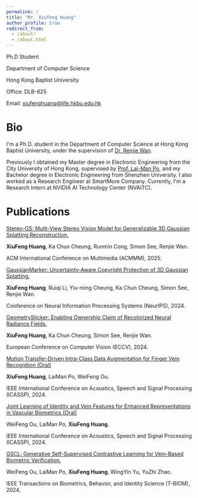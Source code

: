 ```yaml
---
permalink: /
title: "Mr. Xiufeng Huang"
author_profile: true
redirect_from: 
  - /about/
  - /about.html
---
```


Ph.D Student

Department of Computer Science

Hong Kong Baptist University

Office: DLB-625

Email: xiufenghuang@life.hkbu.edu.hk

Bio
======
I'm a Ph.D. student in the Department of Computer Science at Hong Kong Baptist University, under the supervision of [Dr. Renjie Wan](https://wanrenjie.github.io/). 

Previously I obtained my Master degree in Electronic Engineering from the City University of Hong Kong, supervised by [Prof. Lai-Man Po](https://scholars.cityu.edu.hk/en/persons/lai-man-po(1c2baaee-a00f-45ea-bd1d-27b052b5c2c5).html), and my Bachelor degree in Electronic Engineering from Shenzhen University.
I also worked as a Research Engineer at SmartMore Company. 
Currently, I'm a Research Intern at NVIDIA AI Technology Center (NVAITC).

Publications
======

[Stereo-GS: Multi-View Stereo Vision Model for Generalizable 3D Gaussian Splatting Reconstruction.](https://kevinhuangxf.github.io/)

**XiuFeng Huang**, Ka Chun Cheung, Runmin Cong, Simon See, Renjie Wan.

ACM International Conference on Multimedia (ACMMM), 2025.

[GaussianMarker: Uncertainty-Aware Copyright Protection of 3D Gaussian Splatting.](https://kevinhuangxf.github.io/GaussianMarker/)

**XiuFeng Huang**, Ruiqi Li, Yiu-ming Cheung, Ka Chun Cheung, Simon See, Renjie Wan. 

Conference on Neural Information Processing Systems (NeurIPS), 2024.

[GeometrySticker: Enabling Ownership Claim of Recolorized Neural Radiance Fields.](https://kevinhuangxf.github.io/GeometrySticker/)

**XiuFeng Huang**, Ka Chun Cheung, Simon See, Renjie Wan. 

European Conference on Computer Vision (ECCV), 2024.

[Motion Transfer-Driven Intra-Class Data Augmentation for Finger Vein Recognition (Oral)](https://ieeexplore.ieee.org/document/10446757)

**XiuFeng Huang**, LaiMan Po, WeiFeng Ou. 

IEEE International Conference on Acoustics, Speech and Signal Processing (ICASSP), 2024.

[Joint Learning of Identity and Vein Features for Enhanced Representations in Vascular Biometrics (Oral)](https://ieeexplore.ieee.org/document/10448290/)

WeiFeng Ou, LaiMan Po, **XiuFeng Huang**.	

IEEE International Conference on Acoustics, Speech and Signal Processing (ICASSP), 2024.

[GSCL: Generative Self-Supervised Contrastive Learning for Vein-Based Biometric Verification.](https://ieeexplore.ieee.org/document/10428026)

WeiFeng Ou, LaiMan Po, **XiuFeng Huang**, WingYin Yu, YuZhi Zhao. 

IEEE Transactions on Biometrics, Behavior, and Identity Science	(T-BIOM), 2024.	


